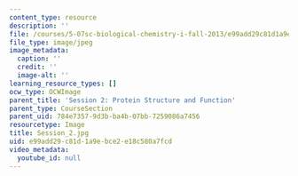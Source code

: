```yaml
---
content_type: resource
description: ''
file: /courses/5-07sc-biological-chemistry-i-fall-2013/e99add29c81d1a9ebce2e18c580a7fcd_Session_2.jpg
file_type: image/jpeg
image_metadata:
  caption: ''
  credit: ''
  image-alt: ''
learning_resource_types: []
ocw_type: OCWImage
parent_title: 'Session 2: Protein Structure and Function'
parent_type: CourseSection
parent_uid: 784e7357-9d3b-ba4b-07bb-7259086a7456
resourcetype: Image
title: Session_2.jpg
uid: e99add29-c81d-1a9e-bce2-e18c580a7fcd
video_metadata:
  youtube_id: null
---
```

